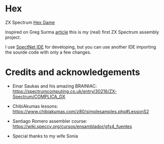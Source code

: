 # Hex
ZX Spectrum [Hex Game](https://en.wikipedia.org/wiki/Hex_(board_game))

Inspired on Greg Surma [article](https://towardsdatascience.com/hex-creating-intelligent-opponents-with-minimax-driven-ai-part-1-%CE%B1-%CE%B2-pruning-cc1df850e5bd) this is my (real) first ZX Spectrum assembly project.

I use [SpectNet IDE](https://dotneteer.github.io/spectnetide/) for developing, but you can use another IDE importing the sourde code with only a few changes.


# Credits and acknowledgements

- Einar Saukas and his amazing BRAINIAC: https://spectrumcomputing.co.uk/entry/30216/ZX-Spectrum/COMPLICA_DX
- ChibiAkumas lessons: https://www.chibiakumas.com/z80/simplesamples.php#LessonS2
- Santiago Romero assembler course: https://wiki.speccy.org/cursos/ensamblador/gfx4_fuentes
 
- Special thanks to my wife Sonia

